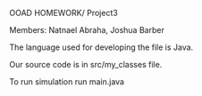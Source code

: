 OOAD HOMEWORK/ Project3

Members: Natnael Abraha, Joshua Barber

The language used for developing the file is Java.

Our source code is in src/my_classes file.

To run simulation run main.java
